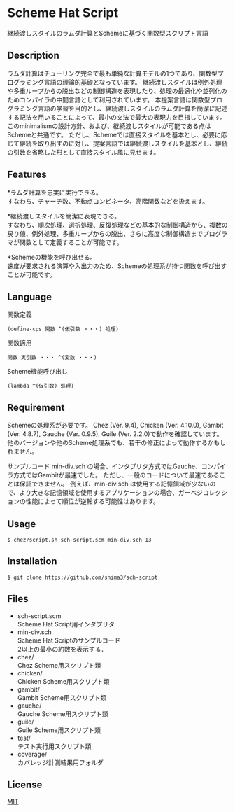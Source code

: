 # Scheme Hat Script

継続渡しスタイルのラムダ計算とSchemeに基づく関数型スクリプト言語

## Description

ラムダ計算はチューリング完全で最も単純な計算モデルの1つであり、関数型プログラミング言語の理論的基礎となっています。
継続渡しスタイルは例外処理や多重ループからの脱出などの制御構造を表現したり、処理の最適化や並列化のためコンパイラの中間言語として利用されています。
本提案言語は関数型プログラミング言語の学習を目的とし、継続渡しスタイルのラムダ計算を簡潔に記述する記法を用いることによって、最小の文法で最大の表現力を目指しています。
このminimalismの設計方針、および、継続渡しスタイルが可能である点はSchemeと共通です。
ただし、Schemeでは直接スタイルを基本とし、必要に応じて継続を取り出すのに対し、提案言語では継続渡しスタイルを基本とし、継続の引数を省略した形として直接スタイル風に見せます。

## Features

*ラムダ計算を忠実に実行できる。  
すなわち、チャーチ数、不動点コンビネータ、高階関数などを扱えます。

*継続渡しスタイルを簡潔に表現できる。  
すなわち、順次処理、選択処理、反復処理などの基本的な制御構造から、複数の戻り値、例外処理、多重ループからの脱出、さらに高度な制御構造までプログラマが関数として定義することが可能です。

*Schemeの機能を呼び出せる。  
速度が要求される演算や入出力のため、Schemeの処理系が持つ関数を呼び出すことが可能です。

## Language

関数定義

    (define-cps 関数 ^(仮引数 ・・・) 処理)  

関数適用

    関数 実引数 ・・・ ^(変数 ・・・)  

Scheme機能呼び出し

    (lambda ^(仮引数) 処理)

## Requirement

Schemeの処理系が必要です。
Chez (Ver. 9.4), Chicken (Ver. 4.10.0), Gambit (Ver. 4.8.7), Gauche (Ver. 0.9.5), Guile (Ver. 2.2.0)で動作を確認しています。
他のバージョンや他のScheme処理系でも、若干の修正によって動作するかもしれません。

サンプルコード min-div.sch の場合、インタプリタ方式ではGauche、コンパイラ方式ではGambitが最速でした。
ただし、一般のコードについて最速であることは保証できません。
例えば、min-div.sch は使用する記憶領域が少ないので、より大きな記憶領域を使用するアプリケーションの場合、ガーベジコレクションの性能によって順位が逆転する可能性はあります。

## Usage

    $ chez/script.sh sch-script.scm min-div.sch 13

## Installation

    $ git clone https://github.com/shima3/sch-script

## Files

* sch-script.scm  
  Scheme Hat Script用インタプリタ
* min-div.sch  
  Scheme Hat Scriptのサンプルコード  
  2以上の最小の約数を表示する．
* chez/  
  Chez Scheme用スクリプト類
* chicken/  
  Chicken Scheme用スクリプト類
* gambit/  
  Gambit Scheme用スクリプト類
* gauche/  
  Gauche Scheme用スクリプト類
* guile/  
  Guile Scheme用スクリプト類
* test/  
  テスト実行用スクリプト類
* coverage/  
  カバレッジ計測結果用フォルダ

## License

[MIT](http://b4b4r07.mit-license.org)
